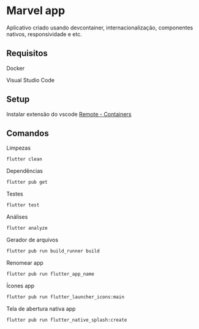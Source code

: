 # Marvel app

Aplicativo criado usando devcontainer, internacionalização, componentes nativos, responsividade e etc.

## Requisitos

Docker

Visual Studio Code

## Setup

Instalar extensão do vscode [Remote - Containers](https://marketplace.visualstudio.com/items?itemName=ms-vscode-remote.remote-containers)

## Comandos

Limpezas
```bash
flutter clean
```

Dependências
```bash
flutter pub get
```

Testes
```bash
flutter test
```

Análises
```bash
flutter analyze
```

Gerador de arquivos
```bash
flutter pub run build_runner build
```

Renomear app
```bash
flutter pub run flutter_app_name
```

Ícones app
```bash
flutter pub run flutter_launcher_icons:main
```

Tela de abertura nativa app
```bash
flutter pub run flutter_native_splash:create
```
